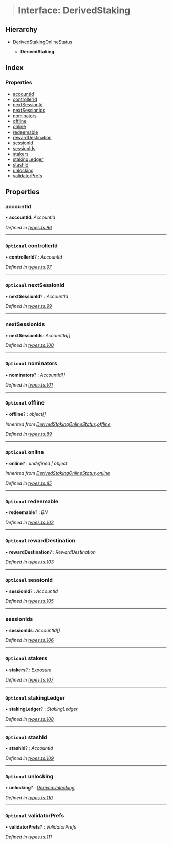 > # Interface: DerivedStaking

## Hierarchy

* [DerivedStakingOnlineStatus](_types_.derivedstakingonlinestatus.md)

  * **DerivedStaking**

## Index

### Properties

* [accountId](_types_.derivedstaking.md#accountid)
* [controllerId](_types_.derivedstaking.md#optional-controllerid)
* [nextSessionId](_types_.derivedstaking.md#optional-nextsessionid)
* [nextSessionIds](_types_.derivedstaking.md#nextsessionids)
* [nominators](_types_.derivedstaking.md#optional-nominators)
* [offline](_types_.derivedstaking.md#optional-offline)
* [online](_types_.derivedstaking.md#optional-online)
* [redeemable](_types_.derivedstaking.md#optional-redeemable)
* [rewardDestination](_types_.derivedstaking.md#optional-rewarddestination)
* [sessionId](_types_.derivedstaking.md#optional-sessionid)
* [sessionIds](_types_.derivedstaking.md#sessionids)
* [stakers](_types_.derivedstaking.md#optional-stakers)
* [stakingLedger](_types_.derivedstaking.md#optional-stakingledger)
* [stashId](_types_.derivedstaking.md#optional-stashid)
* [unlocking](_types_.derivedstaking.md#optional-unlocking)
* [validatorPrefs](_types_.derivedstaking.md#optional-validatorprefs)

## Properties

###  accountId

• **accountId**: *AccountId*

*Defined in [types.ts:96](https://github.com/polkadot-js/api/blob/07d23d5/packages/api-derive/src/types.ts#L96)*

___

### `Optional` controllerId

• **controllerId**? : *AccountId*

*Defined in [types.ts:97](https://github.com/polkadot-js/api/blob/07d23d5/packages/api-derive/src/types.ts#L97)*

___

### `Optional` nextSessionId

• **nextSessionId**? : *AccountId*

*Defined in [types.ts:99](https://github.com/polkadot-js/api/blob/07d23d5/packages/api-derive/src/types.ts#L99)*

___

###  nextSessionIds

• **nextSessionIds**: *AccountId[]*

*Defined in [types.ts:100](https://github.com/polkadot-js/api/blob/07d23d5/packages/api-derive/src/types.ts#L100)*

___

### `Optional` nominators

• **nominators**? : *AccountId[]*

*Defined in [types.ts:101](https://github.com/polkadot-js/api/blob/07d23d5/packages/api-derive/src/types.ts#L101)*

___

### `Optional` offline

• **offline**? : *object[]*

*Inherited from [DerivedStakingOnlineStatus](_types_.derivedstakingonlinestatus.md).[offline](_types_.derivedstakingonlinestatus.md#optional-offline)*

*Defined in [types.ts:89](https://github.com/polkadot-js/api/blob/07d23d5/packages/api-derive/src/types.ts#L89)*

___

### `Optional` online

• **online**? : *undefined | object*

*Inherited from [DerivedStakingOnlineStatus](_types_.derivedstakingonlinestatus.md).[online](_types_.derivedstakingonlinestatus.md#optional-online)*

*Defined in [types.ts:85](https://github.com/polkadot-js/api/blob/07d23d5/packages/api-derive/src/types.ts#L85)*

___

### `Optional` redeemable

• **redeemable**? : *BN*

*Defined in [types.ts:102](https://github.com/polkadot-js/api/blob/07d23d5/packages/api-derive/src/types.ts#L102)*

___

### `Optional` rewardDestination

• **rewardDestination**? : *RewardDestination*

*Defined in [types.ts:103](https://github.com/polkadot-js/api/blob/07d23d5/packages/api-derive/src/types.ts#L103)*

___

### `Optional` sessionId

• **sessionId**? : *AccountId*

*Defined in [types.ts:105](https://github.com/polkadot-js/api/blob/07d23d5/packages/api-derive/src/types.ts#L105)*

___

###  sessionIds

• **sessionIds**: *AccountId[]*

*Defined in [types.ts:106](https://github.com/polkadot-js/api/blob/07d23d5/packages/api-derive/src/types.ts#L106)*

___

### `Optional` stakers

• **stakers**? : *Exposure*

*Defined in [types.ts:107](https://github.com/polkadot-js/api/blob/07d23d5/packages/api-derive/src/types.ts#L107)*

___

### `Optional` stakingLedger

• **stakingLedger**? : *StakingLedger*

*Defined in [types.ts:108](https://github.com/polkadot-js/api/blob/07d23d5/packages/api-derive/src/types.ts#L108)*

___

### `Optional` stashId

• **stashId**? : *AccountId*

*Defined in [types.ts:109](https://github.com/polkadot-js/api/blob/07d23d5/packages/api-derive/src/types.ts#L109)*

___

### `Optional` unlocking

• **unlocking**? : *[DerivedUnlocking](../modules/_types_.md#derivedunlocking)*

*Defined in [types.ts:110](https://github.com/polkadot-js/api/blob/07d23d5/packages/api-derive/src/types.ts#L110)*

___

### `Optional` validatorPrefs

• **validatorPrefs**? : *ValidatorPrefs*

*Defined in [types.ts:111](https://github.com/polkadot-js/api/blob/07d23d5/packages/api-derive/src/types.ts#L111)*